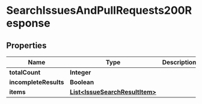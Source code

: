 

# SearchIssuesAndPullRequests200Response


## Properties

| Name | Type | Description | Notes |
|------------ | ------------- | ------------- | -------------|
|**totalCount** | **Integer** |  |  |
|**incompleteResults** | **Boolean** |  |  |
|**items** | [**List&lt;IssueSearchResultItem&gt;**](IssueSearchResultItem.md) |  |  |



